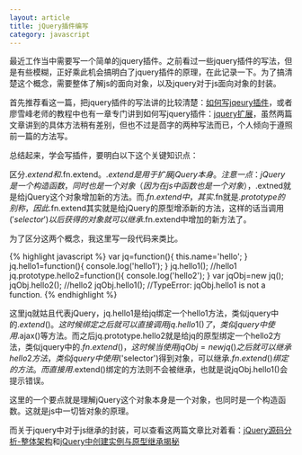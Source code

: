 ```yaml
---
layout: article
title: jQuery插件编写
category: javascript
---
```

最近工作当中需要写一个简单的jquery插件。之前看过一些jquery插件的写法<!--more-->，但是有些模糊，正好乘此机会搞明白了jquery插件的原理，在此记录一下。为了搞清楚这个概念，需要整体了解js的面向对象，以及jquery对于js面向对象的封装。

首先推荐看这一篇，把jquery插件的写法讲的比较清楚：[如何写jqeury插件](http://www.cnblogs.com/joey0210/p/3408349.html)，或者廖雪峰老师的教程中也有一章专门讲到如何写jquery插件：[jquery扩展](http://www.liaoxuefeng.com/wiki/001434446689867b27157e896e74d51a89c25cc8b43bdb3000/0014356468967974219593d94f64d06b370c87fc38eade4000)，虽然两篇文章讲到的具体方法稍有差别，但也不过是茴字的两种写法而已，个人倾向于遵照前一篇的方法写。

总结起来，学会写插件，要明白以下这个关键知识点：

区分$.extend和$.fn.extend。$.extend是用于扩展jQuery本身。注意一点：jQuery是一个构造函数，同时也是一个对象（因为在js中函数也是一个对象），$.extned就是给jQuery这个对象增加新的方法。而$.fn.extend中，其实$.fn就是$.prototype的别称，因此$.fn.extend其实就是给jQuery的原型增添新的方法，这样的话当调用$('selector')以后获得的对象就可以继承$.fn.extend中增加的新方法了。

为了区分这两个概念，我这里写一段代码来类比。

{% highlight javascript %}
var jq=function(){
    this.name='hello';
}
jq.hello1=function(){
    console.log('hello1');
}
jq.hello1();        //hello1
jq.prototype.hello2=function(){
    console.log('hello2');
}
var jqObj=new jq();
jqObj.hello2();     //hello2
jqObj.hello1();     //TypeError: jqObj.hello1 is not a function.
{% endhighlight %}

这里jq就姑且代表jQuery，jq.hello1是给jq绑定一个hello1方法，类似jquery中的$.extend()。这时候绑定之后就可以直接调用jq.hello1()了，类似jquery中使用$.ajax()等方法。而之后jq.prototype.hello2就是给jq的原型绑定一个hello2方法，类似jquery中的$.fn.extend()，这时候当使用jqObj=new jq()之后就可以继承hello2方法，类似jquery中使用$('selector')得到对象，可以继承$.fn.extend()绑定的方法。而直接用$.extend()绑定的方法则不会被继承，也就是说jqObj.hello1()会提示错误。

这里的一个要点就是理解jQuery这个对象本身是一个对象，也同时是一个构造函数。这就是js中一切皆对象的原理。

而关于jquery中对于js继承的封装，可以查看这两篇文章比对着看：[jQuery源码分析-整体架构](http://www.cnblogs.com/aaronjs/p/3278578.html)和[jQuery中创建实例与原型继承揭秘](http://www.jb51.net/article/29187.htm)
